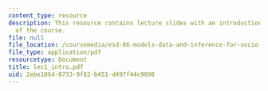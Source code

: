```yaml
---
content_type: resource
description: This resource contains lecture slides with an introduction and overview
  of the course.
file: null
file_location: /coursemedia/esd-86-models-data-and-inference-for-socio-technical-systems-spring-2007/2ebe106407339f82b451d497f44c9098_lec1_intro.pdf
file_type: application/pdf
resourcetype: Document
title: lec1_intro.pdf
uid: 2ebe1064-0733-9f82-b451-d497f44c9098
---
```

